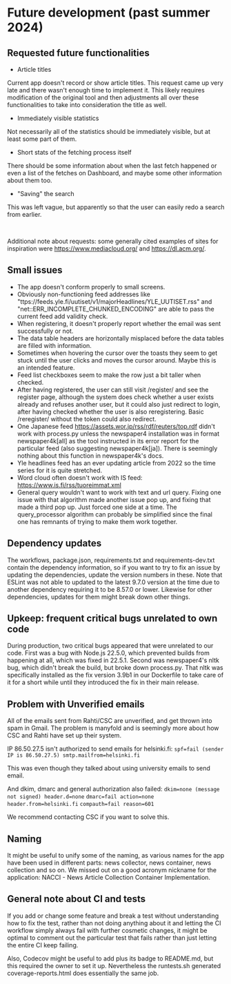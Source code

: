 # Future development (past summer 2024)

## Requested future functionalities
- Article titles

Current app doesn't record or show article titles. This request came up very late and there wasn't enough time to implement it. This likely requires modification of the original tool and then adjustments all over these functionalities to take into consideration the title as well.

- Immediately visible statistics

Not necessarily all of the statistics should be immediately visible, but at least some part of them.

- Short stats of the fetching process itself

There should be some information about when the last fetch happened or even a list of the fetches on Dashboard, and maybe some other information about them too.

- "Saving" the search

This was left vague, but apparently so that the user can easily redo a search from earlier.

<br>

Additional note about requests: some generally cited examples of sites for inspiration were https://www.mediacloud.org/ and https://dl.acm.org/.

## Small issues
- The app doesn't conform properly to small screens.
- Obviously non-functioning feed addresses like "ttps://feeds.yle.fi/uutiset/v1/majorHeadlines/YLE_UUTISET.rss" and "net::ERR_INCOMPLETE_CHUNKED_ENCODING" are able to pass the current feed add validity check.
- When registering, it doesn't properly report whether the email was sent successfully or not.
- The data table headers are horizontally misplaced before the data tables are filled with information.
- Sometimes when hovering the cursor over the toasts they seem to get stuck until the user clicks and moves the cursor around. Maybe this is an intended feature.
- Feed list checkboxes seem to make the row just a bit taller when checked.
- After having registered, the user can still visit /register/ and see the register page, although the system does check whether a user exists already and refuses another user, but it could also just redirect to login, after having checked whether the user is also reregistering. Basic /reregister/ without the token could also redirect.
- One Japanese feed https://assets.wor.jp/rss/rdf/reuters/top.rdf didn't work with process.py unless the newspaper4 installation was in format newspaper4k[all] as the tool instructed in its error report for the particular feed (also suggesting newspaper4k[ja]). There is seemingly nothing about this function in newspaper4k's docs.
- Yle headlines feed has an ever updating article from 2022 so the time series for it is quite stretched.
- Word cloud often doesn't work with IS feed: https://www.is.fi/rss/tuoreimmat.xml
- General query wouldn't want to work with text and url query. Fixing one issue with that algorithm made another issue pop up, and fixing that made a third pop up. Just forced one side at a time. The query_processor algorithm can probably be simplified since the final one has remnants of trying to make them work together.

## Dependency updates
The workflows, package.json, requirements.txt and requirements-dev.txt contain the dependency information, so if you want to try to fix an issue by updating the dependencies, update the version numbers in these. Note that ESLint was not able to updated to the latest 9.7.0 version at the time due to another dependency requiring it to be 8.57.0 or lower. Likewise for other dependencies, updates for them might break down other things.

## Upkeep: frequent critical bugs unrelated to own code
During production, two critical bugs appeared that were unrelated to our code. First was a bug with Node.js 22.5.0, which prevented builds from happening at all, which was fixed in 22.5.1. Second was newspaper4's nltk bug, which didn't break the build, but broke down process.py. That nltk was specifically installed as the fix version 3.9b1 in our Dockerfile to take care of it for a short while until they introduced the fix in their main release.

## Problem with Unverified emails
All of the emails sent from Rahti/CSC are unverified, and get thrown into spam in Gmail. The problem is manyfold and is seemingly more about how CSC and Rahti have set up their system.

IP 86.50.27.5 isn't authorized to send emails for helsinki.fi:
`spf=fail (sender IP is 86.50.27.5) smtp.mailfrom=helsinki.fi`

This was even though they talked about using university emails to send email.

And dkim, dmarc and general authorization also failed:
`dkim=none (message not signed) header.d=none`
`dmarc=fail action=none header.from=helsinki.fi`
`compauth=fail reason=601`

We recommend contacting CSC if you want to solve this.

## Naming
It might be useful to unify some of the naming, as various names for the app have been used in different parts: news collector, news container, news collection and so on. We missed out on a good acronym nickname for the application: NACCI - News Article Collection Container Implementation. 

## General note about CI and tests
If you add or change some feature and break a test without understanding how to fix the test, rather than not doing anything about it and letting the CI workflow simply always fail with further cosmetic changes, it might be optimal to comment out the particular test that fails rather than just letting the entire CI keep failing.

Also, Codecov might be useful to add plus its badge to README.md, but this required the owner to set it up. Nevertheless the runtests.sh generated coverage-reports.html does essentially the same job.
